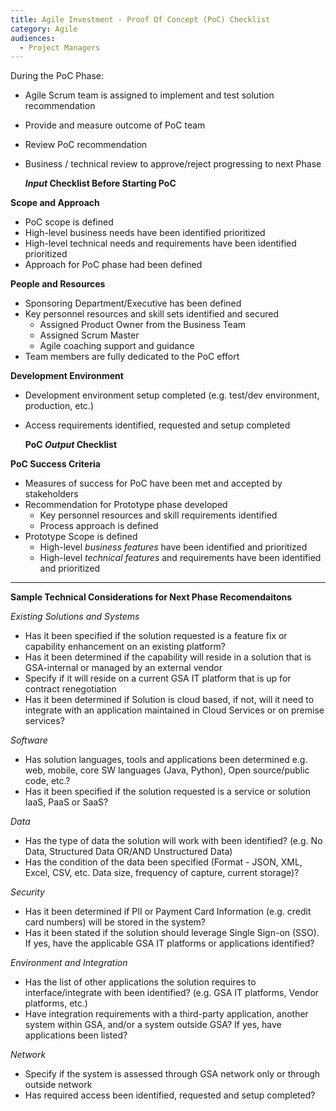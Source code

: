 ```yaml
---
title: Agile Investment - Proof Of Concept (PoC) Checklist
category: Agile
audiences:
  - Project Managers
---
```


During the PoC Phase:

* Agile Scrum team is assigned to implement and test solution recommendation
* Provide and measure outcome of PoC team
* Review PoC recommendation 
* Business / technical review to approve/reject progressing to next Phase


	***Input* Checklist Before Starting PoC**

**Scope and Approach**
* PoC scope is defined
* High-level business needs have been identified prioritized
* High-level technical needs and requirements have been identified prioritized
* Approach for PoC phase had been defined


**People and Resources**
* Sponsoring Department/Executive has been defined
* Key personnel resources and skill sets identified and secured
	* Assigned Product Owner from the Business Team
	* Assigned Scrum Master
	* Agile coaching support and guidance 
* Team members are fully dedicated to the PoC effort

**Development Environment** 
* Development environment setup completed (e.g. test/dev environment, production, etc.)
* Access requirements identified, requested and setup completed

   **PoC *Output* Checklist**

**PoC Success Criteria**
* Measures of success for PoC have been met and accepted by stakeholders 
* Recommendation for Prototype phase developed
	* Key personnel resources and skill requirements identified
	* Process approach is defined
* Prototype Scope is defined
	* High-level *business features* have been identified and prioritized
	* High-level *technical features* and requirements have been identified and prioritized

------
**Sample Technical Considerations for Next Phase Recomendaitons** 

*Existing Solutions and Systems* 
* Has it been specified if the solution requested is a feature fix or capability enhancement on an existing platform?
* Has it been determined if the capability will reside in a solution that is GSA-internal or managed by an external vendor
* Specify if it will reside on a current GSA IT platform that is up for contract renegotiation
* Has it been determined if Solution is cloud based, if not, will it need to integrate with an application maintained in Cloud Services or on premise services?

*Software* 
* Has solution languages, tools and applications been determined e.g. web, mobile, core SW languages (Java, Python), Open source/public code, etc.?
* Has it been specified if the solution requested is a service or solution IaaS, PaaS or SaaS?

*Data*
* Has the type of data the solution will work with been identified? (e.g. No Data, Structured Data OR/AND Unstructured Data)
* Has the condition of the data been specified (Format - JSON, XML, Excel, CSV, etc. Data size, frequency of capture, current storage)?

*Security* 
* Has it been determined if PII or Payment Card Information (e.g. credit card numbers) will be stored in the system?
* Has it been stated if the solution should leverage Single Sign-on (SSO). If yes, have the applicable GSA IT platforms or applications identified?

*Environment and Integration*
* Has the list of other applications the solution requires to interface/integrate with been identified? (e.g. GSA IT platforms, Vendor platforms, etc.)
* Have integration requirements with a third-party application, another system within GSA, and/or a system outside GSA? If yes, have applications been listed?

*Network*
* Specify if the system is assessed through GSA network only or through outside network
* Has required access been identified, requested and setup completed?
